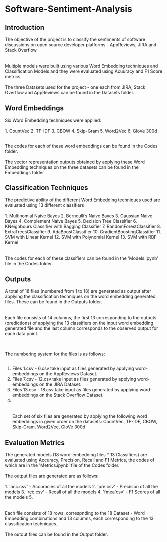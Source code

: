 # Software-Sentiment-Analysis

<h2>Introduction</h2>
The objective of the project is to classify the sentiments of software discussions on open source developer platforms - AppReviews, JIRA and Stack Overflow.
<br><br/>
<br>Multiple models were built using various Word Embedding techniques and Classification Models and they were evaluated using Acuuracy and F1 Score metrics.<br/>
<br>The three Datasets used for the project - one each from JIRA, Stack Overflow and AppReviews can be found in the Datasets folder.<br/>

<h2>Word Embeddings</h2>
Six Word Embedding techniques were applied:
<br><br/>
1. CountVec
2. TF-IDF
3. CBOW
4. Skip-Gram
5. Word2Vec
6. GloVe 300d

<br>The codes for each of these word embeddings can be found in the Codes folder.<br/>
<br>The vector representation outputs obtained by applying these Word Embedding techniques on the three datasets can be found in the Embeddings folder<br/>

<h2>Classification Techniques</h2>
The predictive ability of the different Word Embedding techniques used are evaluated using 13 different classifiers
<br><br/>
1. Multinomial Naive Bayes
2. Bernoulli’s Naive Bayes
3. Gaussian Naive Bayes
4. Complement Naive Bayes
5. Decision Tree Classifier
6. KNeighbours Classifier with Bagging Classifier
7. RandomForestClassifier
8. ExtraTreesClassifier
9. AdaBoostClassifier
10. GradientBoostingClassifier
11. SVM with Linear Kernel
12. SVM with Polynomial Kernel 
13. SVM with RBF Kernel
<br><br/>
<br>The codes for each of these classifiers can be found in the 'Models.ipynb' file in the Codes folder.<br/>

<h2>Outputs</h2>
A total of 18 files (numbered from 1 to 18) are generated as output after applying the classification techniques on the word embedding generated files. These can be found in the Outputs folder.
<br><br/>
<br>Each file consists of 14 columns, the first 13 corresponding to the outputs (predictions) of applying the 13 classifiers on the input word embedding generated file and the last column corresponds to the observed output for each data point.<br/>
<br><br/>

The numbering system for the files is as follows:
<br><br/>
1. Files 1.csv - 6.csv take input as files generated by applying word-embeddings on the AppReviews Dataset.
2. Files 7.csv - 12.csv take input as files generated by applying word-embeddings on the JIRA Dataset.
3. Files 13.csv - 18.csv take input as files generated by applying word-embeddings on the Stack Overflow Dataset.
4. <br><br/>
<br>Each set of six files are generated by applying the following word embeddings in given order on the datasets: CountVec, TF-IDF, CBOW, Skip-Gram, Word2Vec, GloVe 300d<br/>

<h2>Evaluation Metrics</h2>
The generated models (18 word-embedding files * 13 Classifiers) are evaluated using Accuracy, Precision, Recall and F1 Metrics, the codes of which are in the 'Metrics.ipynb' file of the Codes folder.
<br><br/>
The output files are generated are as follows:
<br><br/>
1. 'acc.csv' - Accuracies of all the models
2. 'pre.csv' - Precision of all the models
3. 'rec.csv' - Recall of all the models
4. 'fmea'csv' - F1 Scores of all the models
5. <br><br/>
<br>Each file consists of 18 rows, correspnding to the 18 Dataset - Word Embedding combinations and 13 columns, each corresponding to the 13 classification techniques.<br/> 
<br>The outout files can be found in the Output folder.<br/>
